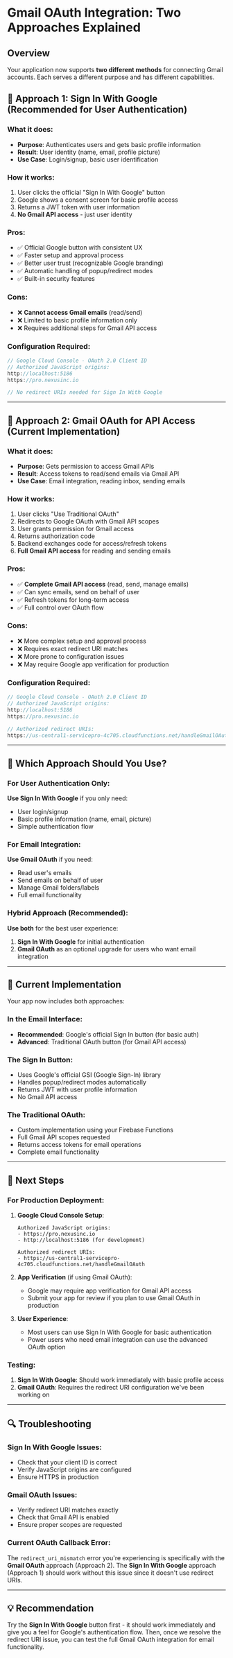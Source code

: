 # Gmail OAuth Integration: Two Approaches Explained

## Overview

Your application now supports **two different methods** for connecting Gmail accounts. Each serves a different purpose and has different capabilities.

## 🔐 Approach 1: Sign In With Google (Recommended for User Authentication)

### What it does:
- **Purpose**: Authenticates users and gets basic profile information
- **Result**: User identity (name, email, profile picture)
- **Use Case**: Login/signup, basic user identification

### How it works:
1. User clicks the official "Sign In With Google" button
2. Google shows a consent screen for basic profile access
3. Returns a JWT token with user information
4. **No Gmail API access** - just user identity

### Pros:
- ✅ Official Google button with consistent UX
- ✅ Faster setup and approval process
- ✅ Better user trust (recognizable Google branding)
- ✅ Automatic handling of popup/redirect modes
- ✅ Built-in security features

### Cons:
- ❌ **Cannot access Gmail emails** (read/send)
- ❌ Limited to basic profile information only
- ❌ Requires additional steps for Gmail API access

### Configuration Required:
```javascript
// Google Cloud Console - OAuth 2.0 Client ID
// Authorized JavaScript origins:
http://localhost:5186
https://pro.nexusinc.io

// No redirect URIs needed for Sign In With Google
```

---

## 📧 Approach 2: Gmail OAuth for API Access (Current Implementation)

### What it does:
- **Purpose**: Gets permission to access Gmail APIs
- **Result**: Access tokens to read/send emails via Gmail API
- **Use Case**: Email integration, reading inbox, sending emails

### How it works:
1. User clicks "Use Traditional OAuth"
2. Redirects to Google OAuth with Gmail API scopes
3. User grants permission for Gmail access
4. Returns authorization code
5. Backend exchanges code for access/refresh tokens
6. **Full Gmail API access** for reading and sending emails

### Pros:
- ✅ **Complete Gmail API access** (read, send, manage emails)
- ✅ Can sync emails, send on behalf of user
- ✅ Refresh tokens for long-term access
- ✅ Full control over OAuth flow

### Cons:
- ❌ More complex setup and approval process
- ❌ Requires exact redirect URI matches
- ❌ More prone to configuration issues
- ❌ May require Google app verification for production

### Configuration Required:
```javascript
// Google Cloud Console - OAuth 2.0 Client ID
// Authorized JavaScript origins:
http://localhost:5186
https://pro.nexusinc.io

// Authorized redirect URIs:
https://us-central1-servicepro-4c705.cloudfunctions.net/handleGmailOAuth
```

---

## 🤔 Which Approach Should You Use?

### For User Authentication Only:
**Use Sign In With Google** if you only need:
- User login/signup
- Basic profile information (name, email, picture)
- Simple authentication flow

### For Email Integration:
**Use Gmail OAuth** if you need:
- Read user's emails
- Send emails on behalf of user
- Manage Gmail folders/labels
- Full email functionality

### Hybrid Approach (Recommended):
**Use both** for the best user experience:
1. **Sign In With Google** for initial authentication
2. **Gmail OAuth** as an optional upgrade for users who want email integration

---

## 🔧 Current Implementation

Your app now includes both approaches:

### In the Email Interface:
- **Recommended**: Google's official Sign In button (for basic auth)
- **Advanced**: Traditional OAuth button (for Gmail API access)

### The Sign In Button:
- Uses Google's official GSI (Google Sign-In) library
- Handles popup/redirect modes automatically
- Returns JWT with user profile information
- No Gmail API access

### The Traditional OAuth:
- Custom implementation using your Firebase Functions
- Full Gmail API scopes requested
- Returns access tokens for email operations
- Complete email functionality

---

## 🚀 Next Steps

### For Production Deployment:

1. **Google Cloud Console Setup**:
   ```
   Authorized JavaScript origins:
   - https://pro.nexusinc.io
   - http://localhost:5186 (for development)
   
   Authorized redirect URIs:
   - https://us-central1-servicepro-4c705.cloudfunctions.net/handleGmailOAuth
   ```

2. **App Verification** (if using Gmail OAuth):
   - Google may require app verification for Gmail API access
   - Submit your app for review if you plan to use Gmail OAuth in production

3. **User Experience**:
   - Most users can use Sign In With Google for basic authentication
   - Power users who need email integration can use the advanced OAuth option

### Testing:

1. **Sign In With Google**: Should work immediately with basic profile access
2. **Gmail OAuth**: Requires the redirect URI configuration we've been working on

---

## 🔍 Troubleshooting

### Sign In With Google Issues:
- Check that your client ID is correct
- Verify JavaScript origins are configured
- Ensure HTTPS in production

### Gmail OAuth Issues:
- Verify redirect URI matches exactly
- Check that Gmail API is enabled
- Ensure proper scopes are requested

### Current OAuth Callback Error:
The `redirect_uri_mismatch` error you're experiencing is specifically with the **Gmail OAuth** approach (Approach 2). The **Sign In With Google** approach (Approach 1) should work without this issue since it doesn't use redirect URIs.

---

## 💡 Recommendation

Try the **Sign In With Google** button first - it should work immediately and give you a feel for Google's authentication flow. Then, once we resolve the redirect URI issue, you can test the full Gmail OAuth integration for email functionality. 
